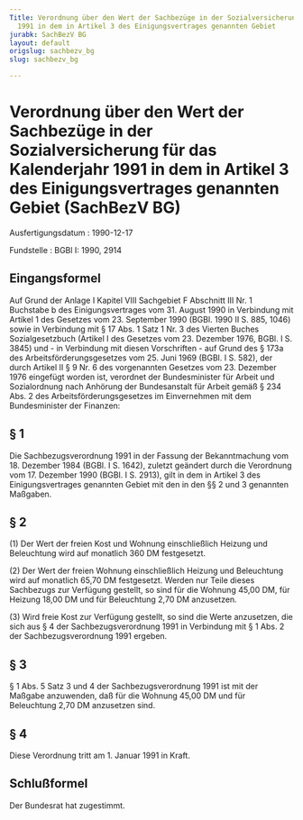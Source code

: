 ```yaml
---
Title: Verordnung über den Wert der Sachbezüge in der Sozialversicherung für das Kalenderjahr
  1991 in dem in Artikel 3 des Einigungsvertrages genannten Gebiet
jurabk: SachBezV BG
layout: default
origslug: sachbezv_bg
slug: sachbezv_bg

---
```


# Verordnung über den Wert der Sachbezüge in der Sozialversicherung für das Kalenderjahr 1991 in dem in Artikel 3 des Einigungsvertrages genannten Gebiet (SachBezV BG)

Ausfertigungsdatum
:   1990-12-17

Fundstelle
:   BGBl I: 1990, 2914

## Eingangsformel

Auf Grund der Anlage I Kapitel VIII Sachgebiet F Abschnitt III Nr. 1
Buchstabe b des Einigungsvertrages vom 31. August 1990 in Verbindung
mit Artikel 1 des Gesetzes vom 23. September 1990 (BGBl. 1990 II S.
885, 1046) sowie in Verbindung mit § 17 Abs. 1 Satz 1 Nr. 3 des
Vierten Buches Sozialgesetzbuch (Artikel I des Gesetzes vom 23.
Dezember 1976, BGBl. I S. 3845) und - in Verbindung mit diesen
Vorschriften - auf Grund des § 173a des Arbeitsförderungsgesetzes vom
25\. Juni 1969 (BGBl. I S. 582), der durch Artikel II § 9 Nr. 6 des
vorgenannten Gesetzes vom 23. Dezember 1976 eingefügt worden ist,
verordnet der Bundesminister für Arbeit und Sozialordnung nach
Anhörung der Bundesanstalt für Arbeit gemäß § 234 Abs. 2 des
Arbeitsförderungsgesetzes im Einvernehmen mit dem Bundesminister der
Finanzen:

## § 1

Die Sachbezugsverordnung 1991 in der Fassung der Bekanntmachung vom
18\. Dezember 1984 (BGBl. I S. 1642), zuletzt geändert durch die
Verordnung vom 17. Dezember 1990 (BGBl. I S. 2913), gilt in dem in
Artikel 3 des Einigungsvertrages genannten Gebiet mit den in den §§ 2
und 3 genannten Maßgaben.

## § 2

(1) Der Wert der freien Kost und Wohnung einschließlich Heizung und
Beleuchtung wird auf monatlich 360 DM festgesetzt.

(2) Der Wert der freien Wohnung einschließlich Heizung und Beleuchtung
wird auf monatlich 65,70 DM festgesetzt. Werden nur Teile dieses
Sachbezugs zur Verfügung gestellt, so sind für die Wohnung 45,00 DM,
für Heizung 18,00 DM und für Beleuchtung 2,70 DM anzusetzen.

(3) Wird freie Kost zur Verfügung gestellt, so sind die Werte
anzusetzen, die sich aus § 4 der Sachbezugsverordnung 1991 in
Verbindung mit § 1 Abs. 2 der Sachbezugsverordnung 1991 ergeben.

## § 3

§ 1 Abs. 5 Satz 3 und 4 der Sachbezugsverordnung 1991 ist mit der
Maßgabe anzuwenden, daß für die Wohnung 45,00 DM und für Beleuchtung
2,70 DM anzusetzen sind.

## § 4

Diese Verordnung tritt am 1. Januar 1991 in Kraft.

## Schlußformel

Der Bundesrat hat zugestimmt.

